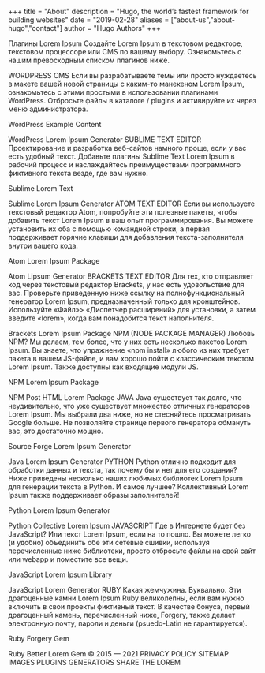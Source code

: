 +++
title = "About"
description = "Hugo, the world’s fastest framework for building websites"
date = "2019-02-28"
aliases = ["about-us","about-hugo","contact"]
author = "Hugo Authors"
+++

Плагины Lorem Ipsum
Создайте Lorem Ipsum в текстовом редакторе, текстовом процессоре или CMS по вашему выбору. Ознакомьтесь с нашим превосходным списком плагинов ниже.

WORDPRESS CMS
Если вы разрабатываете темы или просто нуждаетесь в макете вашей новой страницы с каким-то манекеном Lorem Ipsum, ознакомьтесь с этими простыми в использовании плагинами WordPress. Отбросьте файлы в каталоге / plugins и активируйте их через меню администратора.

WordPress Example Content

WordPress Lorem Ipsum Generator
SUBLIME TEXT EDITOR
Проектирование и разработка веб-сайтов намного проще, если у вас есть удобный текст. Добавьте плагины Sublime Text Lorem Ipsum в рабочий процесс и наслаждайтесь преимуществами программного фиктивного текста везде, где вам нужно.

Sublime Lorem Text

Sublime Lorem Ipsum Generator
ATOM TEXT EDITOR
Если вы используете текстовый редактор Atom, попробуйте эти полезные пакеты, чтобы добавить текст Lorem Ipsum в ваш опыт программирования. Вы можете установить их оба с помощью командной строки, а первая поддерживает горячие клавиши для добавления текста-заполнителя внутри вашего кода.

Atom Lorem Ipsum Package

Atom Lipsum Generator
BRACKETS TEXT EDITOR
Для тех, кто отправляет код через текстовый редактор Brackets, у нас есть удовольствие для вас. Проверьте приведенную ниже ссылку на полнофункциональный генератор Lorem Ipsum, предназначенный только для кронштейнов. Используйте «Файл»> «Диспетчер расширений» для установки, а затем введите «lorem», когда вам понадобится текст наполнителя.

Brackets Lorem Ipsum Package
NPM (NODE PACKAGE MANAGER)
Любовь NPM? Мы делаем, тем более, что у них есть несколько пакетов Lorem Ipsum. Вы знаете, что упражнение «npm install» любого из них требует пакета в вашем JS-файле, и вам хорошо пойти с классическим текстом Lorem Ipsum. Также доступны как входящие модули JS.

NPM Lorem Ipsum Package

NPM Post HTML Lorem Package
JAVA
Java существует так долго, что неудивительно, что уже существует множество отличных генераторов Lorem Ipsum. Мы выбрали два ниже, но не стесняйтесь просматривать Google больше. Не позволяйте странице первого генератора обмануть вас, это достаточно мощно.

Source Forge Lorem Ipsum Generator

Java Lorem Ipsum Generator
PYTHON
Python отлично подходит для обработки данных и текста, так почему бы и нет для его создания? Ниже приведены несколько наших любимых библиотек Lorem Ipsum для генерации текста в Python. И самое лучшее? Коллективный Lorem Ipsum также поддерживает образы заполнителей!

Python Lorem Ipsum Generator

Python Collective Lorem Ipsum
JAVASCRIPT
Где в Интернете будет без JavaScript? Или текст Lorem Ipsum, если на то пошло. Вы можете легко (и удобно) объединить обе эти сетевые сшивки, используя перечисленные ниже библиотеки, просто отбросьте файлы на свой сайт или webapp и поместите все вещи.

JavaScript Lorem Ipsum Library

JavaScript Lorem Generator
RUBY
Какая жемчужина. Буквально. Эти драгоценные камни Lorem Ipsum Ruby великолепны, если вам нужно включить в свои проекты фиктивный текст. В качестве бонуса, первый драгоценный камень, перечисленный ниже, Forgery, также делает электронную почту, пароли и деньги (psuedo-Latin не гарантируется).

Ruby Forgery Gem

Ruby Better Lorem Gem
© 2015 — 2021
PRIVACY POLICY
SITEMAP
IMAGES
PLUGINS
GENERATORS
SHARE THE LOREM
